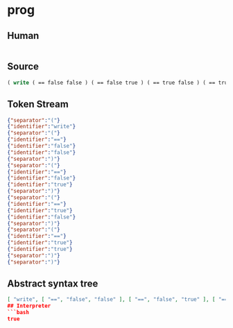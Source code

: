 # prog
## Human
```

```
## Source
```lisp
( write ( == false false ) ( == false true ) ( == true false ) ( == true true ) )
```
## Token Stream
```json
{"separator":"("}
{"identifier":"write"}
{"separator":"("}
{"identifier":"=="}
{"identifier":"false"}
{"identifier":"false"}
{"separator":")"}
{"separator":"("}
{"identifier":"=="}
{"identifier":"false"}
{"identifier":"true"}
{"separator":")"}
{"separator":"("}
{"identifier":"=="}
{"identifier":"true"}
{"identifier":"false"}
{"separator":")"}
{"separator":"("}
{"identifier":"=="}
{"identifier":"true"}
{"identifier":"true"}
{"separator":")"}
{"separator":")"}
```
## Abstract syntax tree
```json
[ "write", [ "==", "false", "false" ], [ "==", "false", "true" ], [ "==", "true", "false" ], [ "==", "true", "true" ] ]```
## Interpreter
```bash
true
```